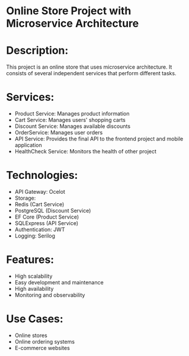 # Online Store Project with Microservice Architecture

# Description:
This project is an online store that uses microservice architecture. It consists of several independent services that perform different tasks.

# Services:
<ul>
  <li>Product Service: Manages product information</li>
  <li>Cart Service: Manages users' shopping carts</li>
  <li>Discount Service: Manages available discounts</li>
  <li>OrderService: Manages user orders</li>
  <li>API Service: Provides the final API to the frontend project and mobile application</li>
  <li>HealthCheck Service: Monitors the health of other project</li>
</ul>

# Technologies:
<ul>
  <li>API Gateway: Ocelot</li>
  <li>Storage:</li>
  <li>Redis (Cart Service)</li>
  <li>PostgreSQL (Discount Service)</li>
  <li>EF Core (Product Service)</li>
  <li>SQLExpress (API Service)</li>
  <li>Authentication: JWT</li>
  <li>Logging: Serilog</li>
</ul>

# Features:
<ul>
  <li>High scalability</li>
  <li>Easy development and maintenance</li>
  <li>High availability</li>
  <li>Monitoring and observability</li>
</ul>

# Use Cases:
<ul>
  <li>Online stores</li>
  <li>Online ordering systems</li>
  <li>E-commerce websites</li>
</ul>


